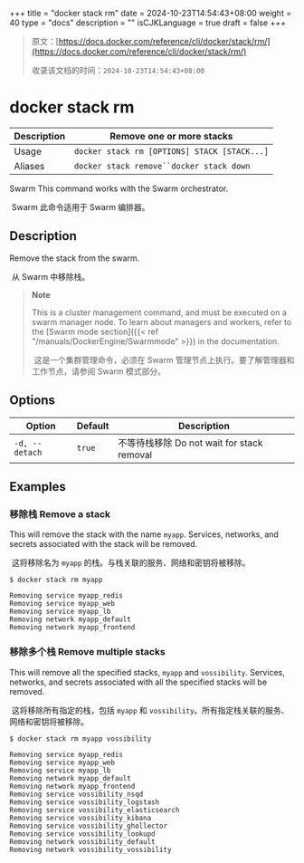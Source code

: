 +++
title = "docker stack rm"
date = 2024-10-23T14:54:43+08:00
weight = 40
type = "docs"
description = ""
isCJKLanguage = true
draft = false
+++

> 原文：[https://docs.docker.com/reference/cli/docker/stack/rm/](https://docs.docker.com/reference/cli/docker/stack/rm/)
>
> 收录该文档的时间：`2024-10-23T14:54:43+08:00`

# docker stack rm

| Description | Remove one or more stacks                    |
| :---------- | -------------------------------------------- |
| Usage       | `docker stack rm [OPTIONS] STACK [STACK...]` |
| Aliases     | `docker stack remove``docker stack down`     |

Swarm This command works with the Swarm orchestrator.

​	Swarm 此命令适用于 Swarm 编排器。

## Description

Remove the stack from the swarm.

​	从 Swarm 中移除栈。

> **Note**
>
> This is a cluster management command, and must be executed on a swarm manager node. To learn about managers and workers, refer to the [Swarm mode section]({{< ref "/manuals/DockerEngine/Swarmmode" >}}) in the documentation.
>
> ​	这是一个集群管理命令，必须在 Swarm 管理节点上执行。要了解管理器和工作节点，请参阅 Swarm 模式部分。

## Options

| Option         | Default | Description                                |
| -------------- | ------- | ------------------------------------------ |
| `-d, --detach` | `true`  | 不等待栈移除 Do not wait for stack removal |

## Examples

### 移除栈 Remove a stack

This will remove the stack with the name `myapp`. Services, networks, and secrets associated with the stack will be removed.

​	这将移除名为 `myapp` 的栈。与栈关联的服务、网络和密钥将被移除。



```console
$ docker stack rm myapp

Removing service myapp_redis
Removing service myapp_web
Removing service myapp_lb
Removing network myapp_default
Removing network myapp_frontend
```

### 移除多个栈 Remove multiple stacks

This will remove all the specified stacks, `myapp` and `vossibility`. Services, networks, and secrets associated with all the specified stacks will be removed.

​	这将移除所有指定的栈，包括 `myapp` 和 `vossibility`。所有指定栈关联的服务、网络和密钥将被移除。

```console
$ docker stack rm myapp vossibility

Removing service myapp_redis
Removing service myapp_web
Removing service myapp_lb
Removing network myapp_default
Removing network myapp_frontend
Removing service vossibility_nsqd
Removing service vossibility_logstash
Removing service vossibility_elasticsearch
Removing service vossibility_kibana
Removing service vossibility_ghollector
Removing service vossibility_lookupd
Removing network vossibility_default
Removing network vossibility_vossibility
```
